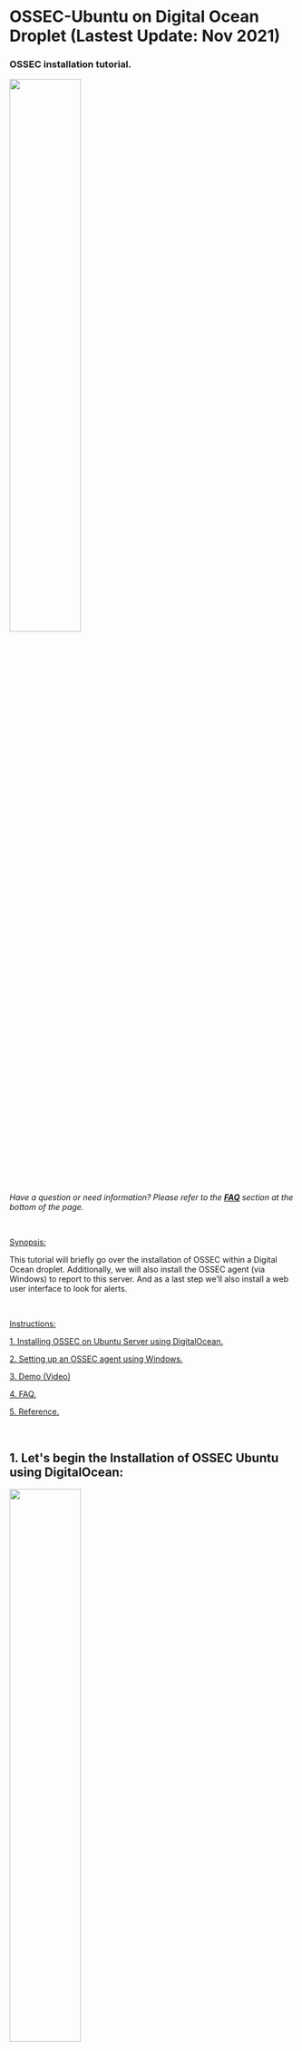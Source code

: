 
# OSSEC-Ubuntu on Digital Ocean Droplet (Lastest Update: Nov 2021)



### OSSEC installation tutorial.


<img src="https://www.ossec.net/wp-content/uploads/2019/01/ossec.png" width=50% height=50%> 


*Have a question or need information? Please refer to the **[FAQ](#faq)** section at the bottom of the page.*

</br>

<ins>Synopsis:</ins>

This tutorial will briefly go over the installation of OSSEC within a Digital Ocean droplet.
Additionally, we will also install the OSSEC agent (via Windows) to report to this server. And as a last step we’ll also install a web user interface to look for alerts.

</br>

<ins>Instructions:</ins>

[1. Installing OSSEC on Ubuntu Server using DigitalOcean.](#1-lets-begin-the-installation-of-ossec-ubuntu-using-digitalocean)

[2. Setting up an OSSEC agent using Windows.](#2-next-setting-up-an-agent-and-connecting-to-the-server)

[3. Demo (Video)](#demo-instructional-video)

[4. FAQ.](#faq)

[5. Reference.](#reference)

</br>


## 1. Let's begin the Installation of OSSEC Ubuntu using DigitalOcean:

<img src="https://images.squarespace-cdn.com/content/v1/5980deaee6f2e1738e18738c/1550165343634-2QDHAJHNQ82KZZ8KY91C/start-here-gif.gif" width=50% height=50%>

Update system sources

``` $ sudo apt update ``` 

<br/>
<br/>

Upgrade packages

``` $ sudo apt upgrade -y ``` 

<br/>
<br/>

Install the packages to build OSSEC from sources.

``` $ sudo apt install build-essential gcc make unzip sendmail inotify-tools expect libevent-dev libpcre2-dev libz-dev libssl-dev -y ``` 


<br/>
<br/>


Begin to download OSSEC.

 ``` $ sudo wget -P /opt https://github.com/ossec/ossec-hids/archive/3.6.0.tar.gz ``` 


<br/>
<br/>


Extract them from the tar. Use the following command:

 ``` $ sudo tar -zxf /opt/3.6.0.tar.gz --directory /opt ``` 

<br/>
<br/>


Once downloaded start the installation.

 ``` $ sudo sh /opt/ossec-hids-3.6.0/install.sh ``` 

<br/>
<br/>


The first questions is what language would you like to install OSSEC in on your system.

 ``` $ sudo sh /opt/ossec-hids-3.6.0/install.sh ``` 

<br/>
<br/>



(en/br/cn/de/el/es/fr/hu/it/jp/nl/pl/ru/sr/tr?) [en]:

I’ll choose the default. (Select differently if you want another language.)

Than  ``` PRESS ENTER. ``` 

<br/>
<br/>



Next install the OSSEC script.

OSSEC HIDS v3.6.0 Installation Script - http://www.ossec.net


You are about to start the installation process of the OSSEC HIDS.

You must have a C compiler pre-installed in your system.


- System: Linux ossecman 4.15.0-88-generic

- User: root

- Host: ossecman

 ``` -- Press ENTER to continue or Ctrl-C to abort. -- ``` 


<br/>
<br/>



Answer the following questions:

1- What kind of installation do you want (server, agent, local, hybrid or help)?

Type  ``` server ``` . 

<br/>
<br/>


You'll see.

- Server installation chosen.


Choose where to install OSSEC.

2- Setting up the installation environment.


- Choose where to install the OSSEC HIDS [/var/ossec]:

 ``` Use the default by pressing enter ``` 

<br/>
<br/>



Proceed to configure OSSEC.

3- Configuring the OSSEC HIDS.


3.1- Do you want e-mail notification? (y/n) [y]:

Type  ``` Yes ``` 

<br/>
<br/>



- What's your e-mail address?

 ``` Type the **your email** or use **root@localhost** ``` 

<br/>
<br/>



3.1- Do you want e-mail notification? (y/n) [y]:

<br/>

Type  ``` Y ``` 

<br/>
<br/>

- What's your e-mail address? root@localhost or your email address.


- We found your SMTP server as: 127.0.0.1 or IP Address of server 


- Do you want to use it? (y/n) [y]:

<br/>

Type  ``` Y ``` 

<br/>
<br/>

Note: This option alerts will be root’s mail account. And they will read similar to this following format.



3.2- Do you want to run the integrity check daemon? (y/n) [y]:

<br/>

Type  ``` Y ``` 


<br/>
<br/>


Time to ask if a rootkit check daemon is of your interest. Why not? 


<br/>

Type  ``` Y ``` 


<br/>
<br/>


3.3- Do you want to run the rootkit detection engine? (y/n) [y]:

<br/>

 ``` Y ``` 


<br/>
<br/>


3.4- Active response allows you to execute a specific

command based on the events received. For example,

you can block an IP address or disable access for

a specific user.

More information at:

http://www.ossec.net/en/manual.html#active-response

- Do you want to enable active response? (y/n) [y]:

If you want strongest security than choose:


<br/>

Type  ``` Y ``` 

<br/>
<br/>


Now we’ll be aksed an interesting question.

- By default, we can enable the host-deny and the

firewall-drop responses. The first one will add

a host to the /etc/hosts.deny and the second one

will block the host on iptables (if linux) or on

ipfilter (if Solaris, FreeBSD or NetBSD).

- They can be used to stop SSHD brute force scans,

portscans and some other forms of attacks. You can

also add them to block on snort events, for example.

- Do you want to enable the firewall-drop response? (y/n) [y]: 

<br/>

Choose  ``` Y ``` 


<br/>
<br/>



If you choose yes you’ll see something like this.


- firewall-drop enabled (local) for levels >= 6

- (_note_an_ip_address_should_appear_here)


Go to next question.


Now, this question will be asked.

Do you want to add more IPs to the white list? (y/n)? [n]:

 ``` Press Enter ``` 

<br/>
<br/>


Next, is enabling system log remotely.


3.5- Do you want to enable remote syslog (port 514 udp)? (y/n) [y]:

 ``` Press Enter ``` 

<br/>
<br/>



Now after all the questions you should see something similar to this message.


3.6- Setting the configuration to analyze the following logs:

-- /var/log/auth.log

-- /var/log/syslog

-- /var/log/dpkg.log


 ``` --- Press ENTER to continue --- ``` 

<br/>
<br/>



The last message from the build will read very similar to this.

- System is Debian (Ubuntu or derivative).

- Init script modified to start OSSEC HIDS during boot.

- Configuration finished properly.

- To start OSSEC HIDS:

/var/ossec/bin/ossec-control start

- To stop OSSEC HIDS:

/var/ossec/bin/ossec-control stop

- The configuration can be viewed or modified at /var/ossec/etc/ossec.conf

Thanks for using the OSSEC HIDS.

If you have any question, suggestion or if you find any bug,

contact us at https://github.com/ossec/ossec-hids or using

our public maillist at

https://groups.google.com/forum/#!forum/ossec-list

More information can be found at http://www.ossec.net

<br/>
<br/>


 ``` --- Press ENTER to finish (maybe more information below). --- ``` 

Click enter and continue.

<img src="https://c.tenor.com/0AVbKGY_MxMAAAAM/check-mark-verified.gif" width=20% height=20%>  

## You server should now be installed and operational.


<br/>
<br/>


<img src="https://i.dlpng.com/static/png/6994062_preview.png" width=50% height=50%>  

# 2. Next, setting up an agent and connecting to the server.

Run the 'manage_agents' to add or remove them:

/var/ossec/bin/manage_agents

More information at:

http://www.ossec.net/en/manual.html#ma



Once OSSEC has been finally installed we need to make systemd aware of it so can can monitor processes related to it with sytem-based tools.

 ``` $ sudo systemctl enable ossec ``` 

Run the manage agent command.

 ``` sudo /var/ossec/bin/manage_agents ``` 


To create a new agent we will select option (A)dd an agent.

 ``` A ``` 

Enter your Windows computer ip address:

Cofirm by entering 
 ``` Y ``` 



WORK IN PROGRESS
CONTINUE
CONTINUE
CONTINUE
CONTINUE
CONTINUE
CONTINUE
CONTINUE

<br/>
<br/>


<img src="https://media4.giphy.com/media/l0Ex9wjSaCkrCuKC4/giphy.gif" width=50% height=50%>

## Congratulations! You've sucessfully installed an OSSEC Server, Agent and Web UI.

<br/>
<br/>

# DEMO (Instructional Video)

[![Alt text](https://i9.ytimg.com/vi_webp/M57CplR6he4/mqdefault.webp?sqp=CISi_owG&rs=AOn4CLCP90pE6PxrseKwq89WYGv8qUJhlw)](https://www.youtube.com/watch?v=M57CplR6he4)

</br>
</br>

# FAQ

**What is OSSEC and how does it work?**

OSSEC is open-sourced software, that has Host-based Intrusion Detection System or HIDS. The HID system features log analysis, windows registry monitoring, regulated integrity checks, time-based alerts, active response and rootkit detection. Altogether, this application is useful if you want observe all things taking place on your server and have it logged and reported to you.


**What does the program do?**

OSSEC encorporates itself onto your server and serves as a detection system against intruders or unauthorized/suspicious access.


**What problem does the application solve?**

OSSEC aims to solve issues of intrusion on systems that will otherwise go unnoticed if you have no system logging or lack the capacity to protect your server from any unwanted access.

**Use cases**
Give 3 use case for the software.

<ins>Examples:</ins>

1 – Someone tries to use a rootkit
2 – Someone tries to access your server without authorization
3 – Someone has incorrect access key user agent

Final Review

**Is this software any good?** 

I believe this software is good because it helps detect any unseen or overlooked activity that takes place on your server.

**What are its pros and cons.**

Pros:
The software allows you to change settings to your liking and adjust them immediately.
You receive updates about any issues or flags taking place on the server.

Cons: 
The WEB-GUI is outdated and is difficult to setup.
The Agent installation is tedious and requires the deletion of parent folders.
Sometimes install the OSSEC server requires


**Can you see yourself using this tool in the future.**

Yes, I definitely see the 

**What did you learn from using this software?**


# Possible Error(s)

![ERROR installing ubuntu](https://user-images.githubusercontent.com/90642714/143454893-3ff8447b-bdd1-41ec-92be-7f35c35e3fac.jpg)

**Please note:** There is a possible error encountered when installing OSSEC automatically using the following command prompt on Ubuntu. 

``` Recommended Solution: Install the OSSEC server manually and proceed use the Github instructions list above. ``` **[Instructions here.](##ossec-installation-tutorial)** 

# Platforms & Software used.

<img src="https://digital.ai/sites/default/files/pictures/styles/maxwidth_300/public/pt_logos/ossec.png?itok=koaDq_K2" width=15% height=15%> https://www.ossec.net/download-ossec/


<img src="https://meterpreter.org/wp-content/uploads/2018/10/ubuntu.png" width=15% height=15%> https://releases.ubuntu.com/20.04/



<img src="https://upload.wikimedia.org/wikipedia/commons/thumb/f/ff/DigitalOcean_logo.svg/768px-DigitalOcean_logo.svg.png" width=15% height=15%> https://www.digitalocean.com/

<br/>
<br/>

### Reference: 

https://www.adminbyaccident.com/security/how-to-install-ossec-server-on-ubuntu/ by Albert Valbuena

<br/>

### This Project was created while attending a course at Bronx Community College.


Special Thanks to Professor Edwin-Reed-Sanchez.

GitHub Written by: Delawn Khudan and Shaina Mirabal

<img src="https://www.cuny.edu/wp-content/uploads/sites/4/page-assets/home-preview/cuny-tuesday/CUNYGive-BCC-ani.gif" width=50% height=50%>

